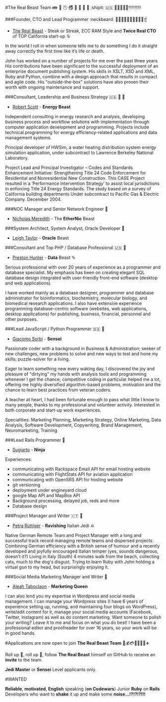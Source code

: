 #The Real Beast Team :family: :restroom: :clock12: :no_smoking: :no_mobile_phones: :e-mail: :do_not_litter: :no_pedestrians:  :shipit: :us: :statue_of_liberty::boom::boom::boom::boom::bangbang::bangbang::bangbang::bangbang::bangbang:

###Founder, CTO and Lead Programmer :neckbeard: :guardsman::muscle::muscle::fist::fist::facepunch::facepunch::boom::boom::point_up:

- [The Real Beast](http://thebeast.me/about/) - Steak or Streak, ECC RAM Style and **Twice Real CTO** of TOP California start-up  :cancer:

In the world I roll in when someone tells me to do something I do it straight away correctly the first time like it’s life or death.

John has worked on a number of projects for me over the past three years. His contributions have been significant to the successful deployment of an enterprise document publishing system. His skills in XSLT, XSD and XML, Ruby and Python, combine with a design approach that results in compact and agile code. His "outside-the-box" solutions have also proven their worth with ongoing maintenance and support.

###Consultant, Leadership and Business Strategy :us: :older_man: :whale:

- [Robert Scott](https://www.linkedin.com/in/robert-scott-26bb128) - **Energy Beast**

Independent consulting in energy research and analysis, developing business process and workflow solutions with implementation through computer application development and programming. Projects include technical programming for energy efficiency-related applications and data management systems.

Principal developer of HWSim, a water heating distribution system energy simulation application, under subcontract to Lawrence Berkeley National Laboratory.

Project Lead and Principal Investigator – Codes and Standards Enhancement Initiative: Strengthening Title 24 Code Enforcement for Residential and Nonresidential New Construction. This CASE Project resulted in a ‘Performance Intervention Strategy’ to assist local jurisdictions in enforcing Title 24 Energy Standards. The study based on a survey of California building departments Under subcontract to Pacific Gas & Electric Company. December 2004.

###NOC Manager and Senior Network Engineer :man:

- [Nicholas Meredith](https://twitter.com/MrNickMeredith) - The **EtherNic** Beast

###System Architect, System Analyst, Oracle Developer :princess:

- [Leigh Taylor](https://au.linkedin.com/in/leigh-taylor-5408a152) - **Oracle** Beast

###Consultant and Top PHP / Database Professional :us: :man:

- [Preston Hunter](https://www.upwork.com/users/~012ab645e1d96a5c7f) - **Data** Beast :capricorn:

Serious professional with over 20 years of experience as a programmer and database specialist. My emphasis has been on creating elegant SQL database design integrated with user-friendly front-end software (desktop and web applications).

I have worked mainly as a database designer, programmer and database administrator for bioinformatics, biochemistry, molecular biology, and biomedical research applications. I also have extensive experience programming database-centric software (websites, web applications, desktop applications) for publishing, business, financial, personnel and other purposes.

###Lead JavaScript / Python Programmer :de: :man:

- [Giacomo Sorbi](https://www.codewars.com/users/GiacomoSorbi) - **Sensei**

Passionate coder with a background in Business & Administration; seeker of new challenges, new problems to solve and new ways to test and hone my skills; puzzle-solver for a living.

Eager to learn something new every waking day, I discovered the joy and pleasure of "dirtying" my hands with analysis tools and programming whenever I get the chance; competitive coding in particular helped me a lot, offering me highly diversified algorithm-based problems, motivation and the chance to learn best practices from veteran coders.

A teacher at heart, I had been fortunate enough to pass what little I know to many people, thanks to my professional and volunteer activity. Interested in both corporate and start-up work experiences.

Specialities: Marketing Planning, Marketing Strategy, Online Marketing, Data Analysis, Software Development, Copywriting, Brand Management, Neuromarketing, Training

###Lead Rails Programmer :man:

- [Sugiarto](https://www.upwork.com/freelancers/~01e12d81269df3013f) - **Ninja**

Experiences:
- communicating with Rackspace Email API for email hosting website
- communicating with FlightStats API for aviation application
- communicating with OpenSRS API for hosting website
- git versioning
- deployment under engineyard cloud
- google Map API and MapBox API
- Background processing, delayed job, reds and more
- Database design


###Project Manager and Writer :it: :princess:

- [Petra Rüttiger](https://www.upwork.com/o/profiles/users/_~01012c0f7e1e9bc171/) - **Ravishing** Italian Jedi :libra:

Native German Remote Team and Project Manager with a long and successful track record managing remote teams and dispersed projects. Combining German efficiency with a British sense of humour and a recently developed and joyfully encouraged Italian temper (yes, sounds dangerous, doesn't it?) Living in Italy (South) 4 minutes walk from the beach, collecting cats, much to the dog's disgust. Trying to learn Ruby with John holding a virtual gun to my head, but surprisingly enjoying it.

###Social Media Marketing Manager and Writer :princess:

- [Aleah Taboclaon](http://www.solitarywanderer.com) - **Marketing Queen**

I can also lend you my expertise in Wordpress and social media management. I can manage your Wordpress sites (I have 6 years of experience setting up, running, and maintaining four blogs on WordPress), write/edit content for it, manage your social media accounts (Facebook, Twitter, Instagram) as well as do content marketing. Want someone to polish your writing? Leave it to me and focus on what you do best! I have been a professional editor and proofreader for over 16 years, so your work will be in good hands.

#Applications are now open to join **The Real Beast Team** :passport_control::moneybag::credit_card::red_car::sailboat::speedboat::helicopter::airplane:

Roll up :loudspeaker:, roll up :loudspeaker:, follow **The Real Beast** himself on GitHub to receive an **invite** to the team.

**Jedi Master** or **Sensei** Level applicants only.

#WANTED

**Reliable**, **motivated**, **English** speaking (**on Codewars**) Junior **Ruby** on **Rails** Developers who want to **shake** it up and make some **noise...!?!?!?!!!**
